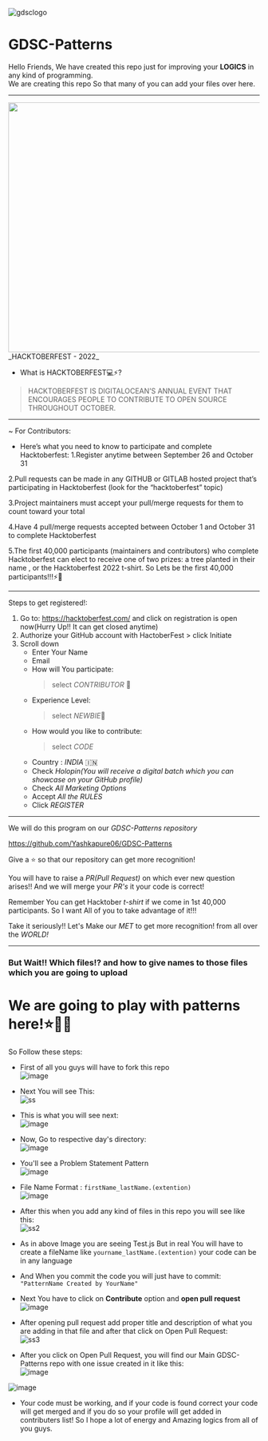 

![gdsclogo](https://user-images.githubusercontent.com/61585443/191570767-0f698f28-fc75-4faa-96d0-cbaf93864100.png)

# GDSC-Patterns

  Hello Friends, We have created this repo just for improving your <b>LOGICS</b> in any kind of programming.<br>
  We are creating this repo So that many of you can add your files over here.<br>

<hr>
<img height="500px" width="1500px" src="https://user-images.githubusercontent.com/61585443/193394321-5be8a3c5-a060-4639-b716-28a2143d214c.png"/>
_HACKTOBERFEST - 2022_

- What is HACKTOBERFEST💻⚡?
> HACKTOBERFEST IS DIGITALOCEAN’S ANNUAL EVENT THAT ENCOURAGES PEOPLE TO CONTRIBUTE TO OPEN SOURCE THROUGHOUT OCTOBER.

---------------------------

~ For Contributors: 
- Here’s what you need to know to participate and complete Hacktoberfest:
1.Register anytime between September 26 and October 31

2.Pull requests can be made in any GITHUB or GITLAB hosted project that’s participating in Hacktoberfest (look for the “hacktoberfest” topic)

3.Project maintainers must accept your pull/merge requests for them to count toward your total

4.Have 4 pull/merge requests accepted between October 1 and October 31 to complete Hacktoberfest

5.The first 40,000 participants (maintainers and contributors) who complete Hacktoberfest can elect to receive one of two prizes: a tree planted in their name , or the Hacktoberfest 2022 t-shirt.
So Lets be the first 40,000 participants!!!⚡💯

---------------------------

Steps to get registered!:
1. Go to: https://hacktoberfest.com/ and click on registration is open now(Hurry Up!! It can get closed anytime)
2. Authorize your GitHub account with HactoberFest > click Initiate
3. Scroll down
    * Enter Your Name
    * Email
    * How will You participate:
      > select *CONTRIBUTOR* 🤝
    * Experience Level:
      > select *NEWBIE*👶
    * How would you like to contribute:
      > select *CODE*
    * Country : *INDIA* 🇮🇳
    * Check *Holopin(You will receive a digital batch which you can showcase on your GitHub profile)*
    * Check *All Marketing Options*
    * Accept *All the RULES*
    * Click *REGISTER*

---------------------
We will do this program on our *GDSC-Patterns repository*
 
https://github.com/Yashkapure06/GDSC-Patterns

Give a ⭐ so that our repository can get more recognition!

You will have to raise a *PR(Pull Request)* on which ever new question arises!!
And we will merge your *PR's* it your code is correct!

Remember You can get Hacktober *t-shirt* if we come in 1st 40,000 participants. So I want All of you to take advantage of it!!!

Take it seriously!!
Let's Make our *MET* to get more recognition! from all over the *WORLD!*
  
 
 <hr>
  
###  But  Wait!! Which files!? and how to give names to those files which you are going to upload
# We are going to play with patterns here!⭐🎉🥳 
So Follow these steps:


*  First of all you guys will have to fork this repo<br>
   ![image](https://user-images.githubusercontent.com/61585443/191572268-9944733d-9f63-42a0-9001-df8aadbd91a4.png)

*  Next You will see This: <br>
  ![ss](https://user-images.githubusercontent.com/61585443/191573114-28580dcb-9ba6-4ed5-882d-b2642500a23d.png)

*  This is what you will see next:<br>
![image](https://user-images.githubusercontent.com/72162692/191766823-4127d499-cadc-4d3b-a653-392b3b1ae9fd.png)

*  Now, Go to respective day's directory:<br>
![image](https://user-images.githubusercontent.com/72162692/191767850-78895812-eb94-410b-80cb-683136fced35.png)

*  You'll see a Problem Statement Pattern<br>
![image](https://user-images.githubusercontent.com/72162692/191770037-73d1f8d0-e000-48b0-8c80-ec26cb35abf5.png)

*  File Name Format : `firstName_lastName.(extention)`<br>
![image](https://user-images.githubusercontent.com/72162692/191771108-2b2e0bc9-3ae5-43c7-bc4b-5a14e95a29a6.png)

*  After this when you add any kind of files in this repo you will see like this:<br>
![ss2](https://user-images.githubusercontent.com/61585443/191574579-dbe263e6-0ae3-42ee-a954-e9af04760ab5.png)

* As in above Image you are seeing Test.js But in real You will have to create a fileName like `yourname_lastName.(extention)` your code can be in any language
* And When you commit the code you will just have to commit:  `"PatternName Created by YourName"`

* Next You have to click on <b>Contribute</b> option and <b>open pull request</b> <br>
![image](https://user-images.githubusercontent.com/61585443/191575025-d445c5fb-97b4-4ec9-b15f-87275ae83f10.png)

* After opening pull request add proper title and description of what you are adding in that file  and after that click on Open Pull Request: <br>
![ss3](https://user-images.githubusercontent.com/61585443/191575851-a82470e5-43bd-476e-ad4e-17e440c1eff2.png)

* After you click on Open Pull Request, you will find our Main GDSC-Patterns repo with one issue created in it like this:<br>
![image](https://user-images.githubusercontent.com/61585443/191576347-93d00cd7-a346-41c0-9225-834228456b34.png)

![image](https://user-images.githubusercontent.com/61585443/191576845-74b63d86-4653-4f22-987d-7b589231fefc.png)

* Your code must be working, and if your code is found correct your code will get merged and if you do so your profile will get added in contributers list! So I hope a lot of energy and Amazing logics from all of you guys.



   
